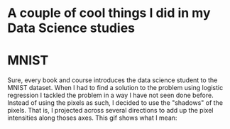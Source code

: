 # A couple of cool things I did in my Data Science studies

# MNIST

Sure, every book and course introduces the data science student to the MNIST dataset. When I had to find a solution to the problem using logistic regression I tackled the problem in a way I have not seen done before. Instead of using the pixels as such, I decided to use the "shadows" of the pixels. That is, I projected across several directions to add up the pixel intensities along thoses axes. This gif shows what I mean:

